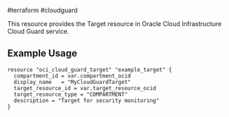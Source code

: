 #terraform #cloudguard

This resource provides the Target resource in Oracle Cloud Infrastructure Cloud Guard service.
## Example Usage

```hcl
resource "oci_cloud_guard_target" "example_target" {
  compartment_id = var.compartment_ocid
  display_name   = "MyCloudGuardTarget"
  target_resource_id = var.target_resource_ocid
  target_resource_type = "COMPARTMENT"
  description = "Target for security monitoring"
}
```